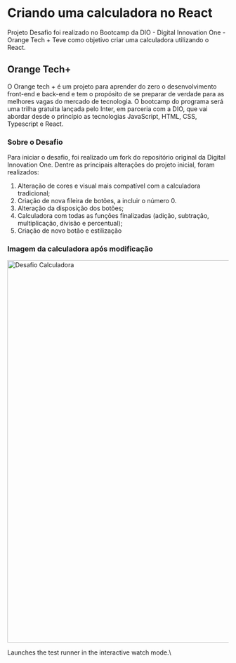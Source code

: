 # Criando uma calculadora no React

Projeto Desafio foi realizado no Bootcamp da DIO - Digital Innovation One - Orange Tech +
Teve como objetivo criar uma calculadora utilizando o React.

## Orange Tech+

O Orange tech + é um projeto para aprender do zero o desenvolvimento front-end e back-end e tem o propósito de se preparar de verdade para as melhores vagas do mercado de tecnologia. O bootcamp do programa será uma trilha gratuita lançada pelo Inter, em parceria com a DIO, que vai abordar desde o princípio as tecnologias JavaScript, HTML, CSS, Typescript e React.

### Sobre o Desafio

Para iniciar o desafio, foi realizado um fork do repositório original da Digital Innovation One.
Dentre as principais alterações do projeto inicial, foram realizados:
  1) Alteração de cores e visual mais compatível com a calculadora tradicional;
  2) Criação de nova fileira de botões, a incluir o número 0.
  3) Alteração da disposição dos botões;
  4) Calculadora com todas as funções finalizadas (adição, subtração, multiplicação, divisão e percentual);
  5) Criação de novo botão e estilização
  
### Imagem da calculadora após modificação

<img width="870" alt="Desafio Calculadora" src="https://user-images.githubusercontent.com/117285707/205775096-53915f6f-27d7-45d6-b41e-bd5553249cb3.png">

Launches the test runner in the interactive watch mode.\
